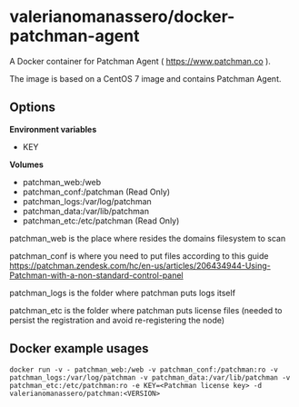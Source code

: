 # valerianomanassero/docker-patchman-agent
A Docker container for Patchman Agent ( https://www.patchman.co ).


The image is based on a CentOS 7 image and contains Patchman Agent.


## Options

**Environment variables**

- KEY <Patchman license key>


**Volumes**

- patchman_web:/web
- patchman_conf:/patchman (Read Only)
- patchman_logs:/var/log/patchman
- patchman_data:/var/lib/patchman
- patchman_etc:/etc/patchman (Read Only)

patchman_web is the place where resides the domains filesystem to scan

patchman_conf is where you need to put files according to this guide https://patchman.zendesk.com/hc/en-us/articles/206434944-Using-Patchman-with-a-non-standard-control-panel

patchman_logs is the folder where patchman puts logs itself

patchman_etc is the folder where patchman puts license files (needed to persist the registration and avoid re-registering the node)

## Docker example usages

```
docker run -v - patchman_web:/web -v patchman_conf:/patchman:ro -v patchman_logs:/var/log/patchman -v patchman_data:/var/lib/patchman -v patchman_etc:/etc/patchman:ro -e KEY=<Patchman license key> -d valerianomanassero/patchman:<VERSION>
```
